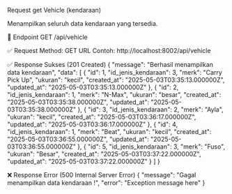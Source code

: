 Request get Vehicle (kendaraan)

Menampilkan seluruh data kendaraan yang tersedia.


📍 Endpoint
GET /api/vehicle

✅ Request
Method: GET
URL Contoh: http://localhost:8002/api/vehicle

✅ Response Sukses (201 Created)
{
	"message": "Berhasil menampilkan data kendaraan",
	"data": [
		{
			"id": 1,
			"id_jenis_kendaraan": 3,
			"merk": "Carry Pick Up",
			"ukuran": "kecil",
			"created_at": "2025-05-03T03:35:13.000000Z",
			"updated_at": "2025-05-03T03:35:13.000000Z"
		},
		{
			"id": 2,
			"id_jenis_kendaraan": 1,
			"merk": "N-Max",
			"ukuran": "besar",
			"created_at": "2025-05-03T03:35:38.000000Z",
			"updated_at": "2025-05-03T03:35:38.000000Z"
		},
		{
			"id": 3,
			"id_jenis_kendaraan": 2,
			"merk": "Ayla",
			"ukuran": "kecil",
			"created_at": "2025-05-03T03:36:17.000000Z",
			"updated_at": "2025-05-03T03:36:17.000000Z"
		},
		{
			"id": 4,
			"id_jenis_kendaraan": 1,
			"merk": "Beat",
			"ukuran": "kecil",
			"created_at": "2025-05-03T03:36:55.000000Z",
			"updated_at": "2025-05-03T03:36:55.000000Z"
		},
		{
			"id": 5,
			"id_jenis_kendaraan": 3,
			"merk": "Fuso",
			"ukuran": "Besar",
			"created_at": "2025-05-03T03:37:22.000000Z",
			"updated_at": "2025-05-03T03:37:22.000000Z"
		}
	]
}

❌ Response Error (500 Internal Server Error)
{
  "message": "Gagal menampilkan data kendaraan !",
  "error": "Exception message here"
}
